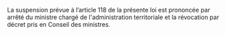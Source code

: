 La suspension prévue à l’article 118 de la présente loi est prononcée par arrêté du ministre chargé de l'administration territoriale et la révocation par décret pris en Conseil des ministres.